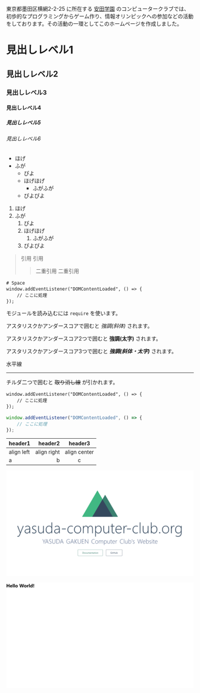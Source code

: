 東京都墨田区横網2-2-25 に所在する [安田学園](http://yasuda.ed.jp/) のコンピュータークラブでは、初歩的なプログラミングからゲーム作り、情報オリンピックへの参加などの活動をしております。その活動の一環としてこのホームページを作成しました。

# 見出しレベル1

## 見出しレベル2

### 見出しレベル3

#### 見出しレベル4

##### 見出しレベル5

###### 見出しレベル6

+ ほげ
+ ふが
    + ぴよ
    + ほげほげ
        + ふがふが
    + ぴよぴよ


1. ほげ
1. ふが
    1. ぴよ
    1. ほげほげ
        1. ふがふが
    1. ぴよぴよ

> 引用
> 引用
>> 二重引用
>> 二重引用

    # Space
    window.addEventListener("DOMContentLoaded", () => {
        // ここに処理
    });

モジュールを読み込むには `require` を使います。

アスタリスクかアンダースコアで囲むと *強調(斜体)* されます。

アスタリスクかアンダースコア2つで囲むと **強調(太字)** されます。

アスタリスクかアンダースコア3つで囲むと ***強調(斜体・太字)*** されます。

水平線

---

チルダ二つで囲むと ~~取り消し線~~ が引かれます。

~~~
window.addEventListener("DOMContentLoaded", () => {
    // ここに処理
});
~~~

```javascript
window.addEventListener("DOMContentLoaded", () => {
    // ここに処理
});
```

|header1|header2|header3|
|:--|--:|:--:|
|align left|align right|align center|
|a|b|c|

![画像](localhost_3000_initial.png)

![画像](localhost_3000_hello-world.png)
